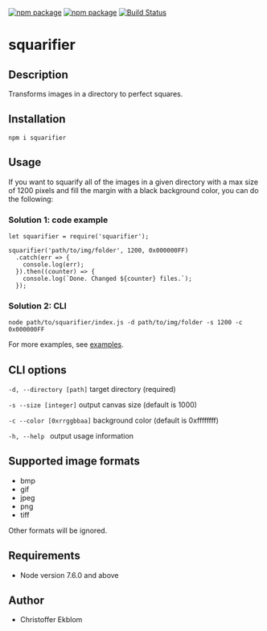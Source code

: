 [![npm package](https://img.shields.io/npm/v/squarifier.svg)](https://www.npmjs.com/package/squarifier)
[![npm package](https://img.shields.io/npm/dm/squarifier.svg)](https://www.npmjs.com/package/squarifier)
[![Build Status](https://travis-ci.org/christofferEkblom/squarifier.svg?branch=master)](https://travis-ci.org/christofferEkblom/squarifier)

# squarifier
## Description
Transforms images in a directory to perfect squares.

## Installation
``npm i squarifier``

## Usage
If you want to squarify all of the images in a given directory with a max size of 1200 pixels and fill the margin with a black background color, you can do the following:

### Solution 1: code example
```
let squarifier = require('squarifier');

squarifier('path/to/img/folder', 1200, 0x000000FF)
  .catch(err => {
    console.log(err);
  }).then((counter) => {
    console.log(`Done. Changed ${counter} files.`);
  });
```

### Solution 2: CLI
```
node path/to/squarifier/index.js -d path/to/img/folder -s 1200 -c 0x000000FF
```

For more examples, see [examples](https://github.com/christofferEkblom/squarifier/tree/master/examples).

## CLI options
``-d, --directory [path]``
target directory (required)

``-s --size [integer]``
 output canvas size (default is 1000)

``-c --color [0xrrggbbaa]``
background color (default is 0xffffffff)

``-h, --help ``
output usage information

## Supported image formats
* bmp
* gif
* jpeg
* png
* tiff

Other formats will be ignored.

## Requirements
* Node version 7.6.0 and above

## Author
* Christoffer Ekblom
